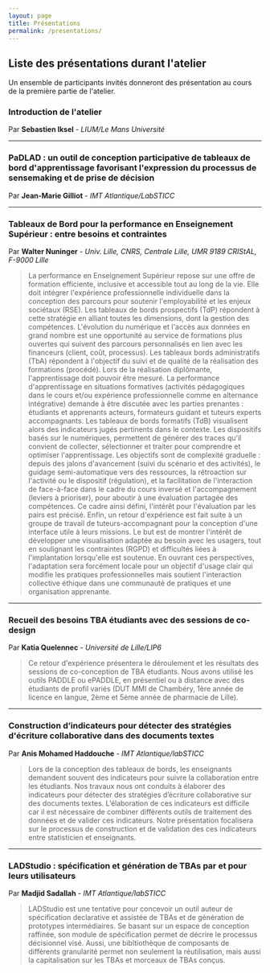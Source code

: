 ```yaml
---
layout: page
title: Présentations 
permalink: /presentations/
---
```

## Liste des présentations durant l'atelier
Un ensemble de participants invités donneront des présentation au cours de la première partie de l'atelier. 

### 	Introduction de l'atelier
Par  **Sebastien Iksel** - *LIUM/Le Mans Université*

---
###  PaDLAD : un outil de conception participative de tableaux de bord d'apprentissage favorisant l'expression du processus de sensemaking et de prise de décision
Par  **Jean-Marie Gilliot** - *IMT Atlantique/LabSTICC*

---
### Tableaux de Bord pour la performance en Enseignement Supérieur : entre besoins et contraintes
Par  **Walter Nuninger**  - *Univ. Lille, CNRS, Centrale Lille, UMR 9189 CRIStAL, F-9000 Lille*
> La performance en Enseignement Supérieur repose sur une offre de formation efficiente, inclusive et accessible  tout au long de la vie. Elle doit intégrer l'expérience professionnelle individuelle dans la conception des  parcours pour soutenir l'employabilité et les enjeux sociétaux (RSE). Les tableaux de bords prospectifs (TdP)  répondent à cette stratégie en alliant toutes les dimensions, dont la gestion des compétences. L'évolution du  numérique et l'accès aux données en grand nombre est une opportunité au service de formations plus ouvertes  qui suivent des parcours personnalisés en lien avec les financeurs (client, coût, processus). Les tableaux bords  administratifs (TbA) répondent à l'objectif du suivi et de qualité de la réalisation des formations (procédé).  Lors de la réalisation diplômante, l'apprentissage doit pouvoir être mesuré. La performance d'apprentissage  en situations formatives (activités pédagogiques dans le cours et/ou expérience professionnelle comme en  alternance intégrative) demande à être discutée avec les parties prenantes : étudiants et apprenants acteurs,  formateurs guidant et tuteurs experts accompagnants. Les tableaux de bords formatifs (TdB) visualisent alors  des indicateurs jugés pertinents dans le contexte. Les dispositifs basés sur le numériques, permettent de générer  des traces qu'il convient de collecter, sélectionner et traiter pour comprendre et optimiser l'apprentissage. Les  objectifs sont de complexité graduelle : depuis des jalons d'avancement (suivi du scénario et des activités), le  guidage semi-automatique vers des ressources, la rétroaction sur l'activité ou le dispositif (régulation), et la  facilitation de l'interaction de face-à-face dans le cadre du cours inversé et l'accompagnement (leviers à  prioriser), pour aboutir à une évaluation partagée des compétences. Ce cadre ainsi défini, l'intérêt pour  l'évaluation par les pairs est précisé. Enfin, un retour d'expérience est fait suite à un groupe de travail de  tuteurs-accompagnant pour la conception d'une interface utile à leurs missions. Le but est de montrer l'intérêt  de développer une visualisation adaptée au besoin avec les usagers, tout en soulignant les contraintes (RGPD)  et difficultés liées à l'implantation lorsqu'elle est soutenue. En ouvrant ces perspectives, l'adaptation sera  forcément locale pour un objectif d'usage clair qui modifie les pratiques professionnelles mais soutient  l'interaction collective éthique dans une communauté de pratiques et une organisation apprenante.
---
### Recueil des besoins TBA étudiants avec des sessions de co-design
Par **Katia Quelennec** - *Université de Lille/LIP6*

> Ce retour d'expérience présentera le déroulement et les résultats des sessions de co-conception de TBA étudiants. Nous avons utilisé les outils PADDLE ou ePADDLE, en présentiel ou à distance avec des étudiants de profil variés (DUT MMI de Chambéry, 1ère année de licence en langue,  2ème et 5ème année de pharmacie de Lille).
---
### Construction d’indicateurs pour détecter des stratégies d'écriture collaborative dans des documents textes
Par **Anis Mohamed Haddouche** -  *IMT Atlantique/labSTICC*
> Lors de la conception des tableaux de bords, les enseignants demandent souvent des indicateurs pour suivre la collaboration entre les étudiants. Nos travaux nous ont conduits à élaborer des indicateurs  pour détecter des stratégies d’écriture collaborative  sur des documents textes. L’élaboration de ces indicateurs est difficile car il est nécessaire de combiner différents outils de traitement des données et de valider ces indicateurs. Notre présentation focalisera sur le processus de construction et de validation des ces indicateurs entre statisticien et enseignants. 
---
### LADStudio : spécification et génération de TBAs par et pour leurs utilisateurs
Par **Madjid Sadallah** - *IMT Atlantique/labSTICC*
>LADStudio est une tentative pour concevoir un outil auteur de spécification declarative et assistée de TBAs et de génération de prototypes intermédiaires. Se basant sur un espace de conception raffinée, son module de spécification permet de décrire le processus décisionnel visé. Aussi, une bibltiothèque de composants de différents granularité permet non seulement la réutilisation, mais aussi la capitalisation sur les TBAs et morceaux de TBAs conçus.



